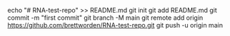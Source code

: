 echo "# RNA-test-repo" >> README.md
git init
git add README.md
git commit -m "first commit"
git branch -M main
git remote add origin https://github.com/brettworden/RNA-test-repo.git
git push -u origin main
